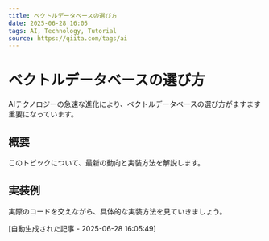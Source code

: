 ```yaml
---
title: ベクトルデータベースの選び方
date: 2025-06-28 16:05
tags: AI, Technology, Tutorial
source: https://qiita.com/tags/ai
---
```


# ベクトルデータベースの選び方

AIテクノロジーの急速な進化により、ベクトルデータベースの選び方がますます重要になっています。

## 概要

このトピックについて、最新の動向と実装方法を解説します。

## 実装例

実際のコードを交えながら、具体的な実装方法を見ていきましょう。

[自動生成された記事 - 2025-06-28 16:05:49]